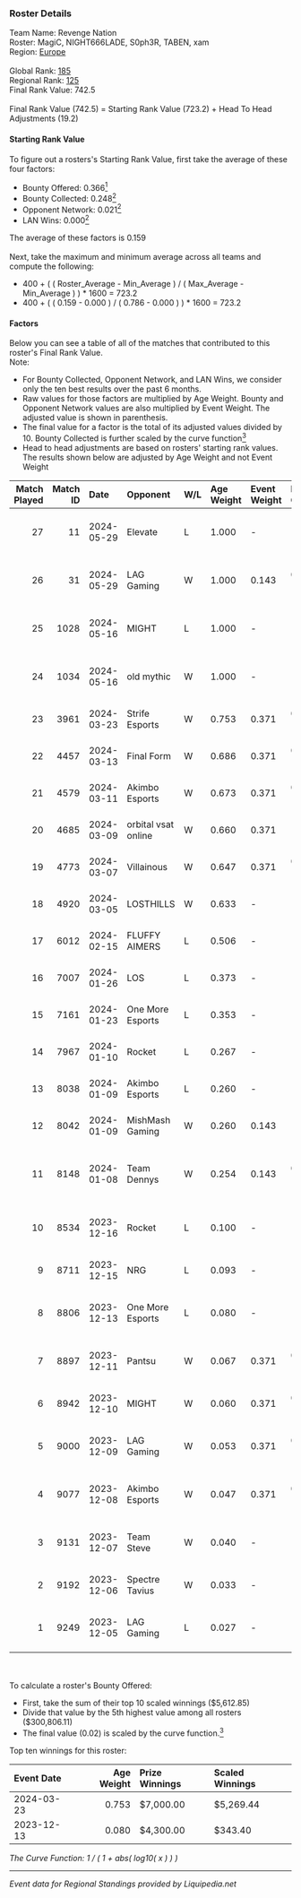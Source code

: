 ### Roster Details<br />
Team Name: Revenge Nation<br />
Roster: MagiC, NIGHT666LADE, S0ph3R, TABEN, xam<br />
Region: [Europe]( ../standings_europe.md)<br />
<br />
Global Rank: [185](../standings_global.md)<br />
Regional Rank: [125]( ../standings_europe.md)<br />
Final Rank Value:  742.5<br />
<br />
Final Rank Value (742.5) = Starting Rank Value (723.2) + Head To Head Adjustments (19.2)<br />

#### Starting Rank Value<br />
To figure out a rosters's Starting Rank Value, first take the average of these four factors:<br />
- Bounty Offered: 0.366[<sup>1</sup>](#table2)
- Bounty Collected: 0.248[<sup>2</sup>](#table1)
- Opponent Network: 0.021[<sup>2</sup>](#table1)
- LAN Wins: 0.000[<sup>2</sup>](#table1)

The average of these factors is 0.159<br />
<br />
Next, take the maximum and minimum average across all teams and compute the following:<br />
- 400 + ( ( Roster_Average - Min_Average ) / ( Max_Average - Min_Average ) ) * 1600 = 723.2
- 400 + ( ( 0.159 - 0.000 ) / ( 0.786 - 0.000 ) ) * 1600 = 723.2


#### Factors<br />
Below you can see a table of all of the matches that contributed to this roster's Final Rank Value.<br />
Note:<br />

- For Bounty Collected, Opponent Network, and LAN Wins, we consider only the ten best results over the past 6 months.
- Raw values for those factors are multiplied by Age Weight. Bounty and Opponent Network values are also multiplied by Event Weight. The adjusted value is shown in parenthesis.
- The final value for a factor is the total of its adjusted values divided by 10. Bounty Collected is further scaled by the curve function[<sup>3</sup>](#curveFunction)
- Head to head adjustments are based on rosters' starting rank values. The results shown below are adjusted by Age Weight and not Event Weight
<span id="table1"></span><br />


| Match Played | Match ID | Date       | Opponent            | W/L | Age Weight | Event Weight | Bounty Collected | Opponent Network | LAN Wins  | H2H Adj. | Roster                                      |
| -: | -: | :- | :- | :- | :- | :- | :- | :- | :- | -: | :- |
|           27 |       11 | 2024-05-29 | Elevate             | L   | 1.000      | -            | -                | -                | -         |    -8.39 | MagiC, NIGHT666LADE, S0ph3R, TABEN, xam     |
|           26 |       31 | 2024-05-29 | LAG Gaming          | W   | 1.000      | 0.143        | 0.013 (0.002)    | 0.335 (0.048)    | 0 (0.000) |    19.79 | MagiC, NIGHT666LADE, S0ph3R, TABEN, xam     |
|           25 |     1028 | 2024-05-16 | MIGHT               | L   | 1.000      | -            | -                | -                | -         |   -20.45 | HorizoN, NIGHT666LADE, S0ph3R, TABEN, xam   |
|           24 |     1034 | 2024-05-16 | old mythic          | W   | 1.000      | -            | -                | -                | 0 (0.000) |     3.85 | HorizoN, NIGHT666LADE, S0ph3R, TABEN, xam   |
|           23 |     3961 | 2024-03-23 | Strife Esports      | W   | 0.753      | 0.371        | 0.011 (0.003)    | 0.204 (0.057)    | 0 (0.000) |    11.63 | HorizoN, MagiC, S0ph3R, TABEN, xam          |
|           22 |     4457 | 2024-03-13 | Final Form          | W   | 0.686      | 0.371        | 0.008 (0.002)    | 0.074 (0.019)    | 0 (0.000) |     9.95 | HorizoN, MagiC, S0ph3R, TABEN, xam          |
|           21 |     4579 | 2024-03-11 | Akimbo Esports      | W   | 0.673      | 0.371        | 0.008 (0.002)    | 0.155 (0.039)    | 0 (0.000) |    11.99 | HorizoN, MagiC, S0ph3R, TABEN, xam          |
|           20 |     4685 | 2024-03-09 | orbital vsat online | W   | 0.660      | 0.371        | -                | 0.035 (0.009)    | 0 (0.000) |     3.43 | HorizoN, MagiC, S0ph3R, TABEN, xam          |
|           19 |     4773 | 2024-03-07 | Villainous          | W   | 0.647      | 0.371        | 0.000 (0.000)    | 0.093 (0.022)    | 0 (0.000) |     8.69 | HorizoN, MagiC, S0ph3R, TABEN, xam          |
|           18 |     4920 | 2024-03-05 | LOSTHILLS           | W   | 0.633      | -            | -                | -                | 0 (0.000) |     3.12 | HorizoN, MagiC, S0ph3R, TABEN, xam          |
|           17 |     6012 | 2024-02-15 | FLUFFY AIMERS       | L   | 0.506      | -            | -                | -                | -         |    -3.54 | HorizoN, MagiC, S0ph3R, TABEN, xam          |
|           16 |     7007 | 2024-01-26 | LOS                 | L   | 0.373      | -            | -                | -                | -         |    -8.72 | HorizoN, MagiC, S0ph3R, TABEN, xam          |
|           15 |     7161 | 2024-01-23 | One More Esports    | L   | 0.353      | -            | -                | -                | -         |    -5.04 | HorizoN, MagiC, S0ph3R, TABEN, xam          |
|           14 |     7967 | 2024-01-10 | Rocket              | L   | 0.267      | -            | -                | -                | -         |    -6.28 | HorizoN, MagiC, S0ph3R, TABEN, xam          |
|           13 |     8038 | 2024-01-09 | Akimbo Esports      | L   | 0.260      | -            | -                | -                | -         |    -3.57 | alula, Drew, Ethex, legacy, Weeza           |
|           12 |     8042 | 2024-01-09 | MishMash Gaming     | W   | 0.260      | 0.143        | -                | 0.007 (0.000)    | 0 (0.000) |     1.70 | HorizoN, MagiC, Rulik, S0ph3R, TABEN        |
|           11 |     8148 | 2024-01-08 | Team Dennys         | W   | 0.254      | 0.143        | 0.000 (0.000)    | -                | 0 (0.000) |     1.84 | carN, MOOSELFLiES, mst, OrnateRope, Two-Six |
|           10 |     8534 | 2023-12-16 | Rocket              | L   | 0.100      | -            | -                | -                | -         |    -2.38 | HorizoN, NIGHT666LADE, Rulik, S0ph3R, TABEN |
|            9 |     8711 | 2023-12-15 | NRG                 | L   | 0.093      | -            | -                | -                | -         |    -1.05 | Brehze, daps, FaNg, HexT, oSee              |
|            8 |     8806 | 2023-12-13 | One More Esports    | L   | 0.080      | -            | -                | -                | -         |    -1.17 | HorizoN, NIGHT666LADE, Rulik, S0ph3R, TABEN |
|            7 |     8897 | 2023-12-11 | Pantsu              | W   | 0.067      | 0.371        | 0.001 (0.000)    | -                | -         |     0.73 | HorizoN, NIGHT666LADE, Rulik, S0ph3R, TABEN |
|            6 |     8942 | 2023-12-10 | MIGHT               | W   | 0.060      | 0.371        | 0.001 (0.000)    | 0.207 (0.005)    | -         |     0.84 | djay, Louie, Nifty, scar, stamina           |
|            5 |     9000 | 2023-12-09 | LAG Gaming          | W   | 0.053      | 0.371        | 0.013 (0.000)    | 0.335 (0.007)    | -         |     1.31 | HorizoN, NIGHT666LADE, Rulik, S0ph3R, TABEN |
|            4 |     9077 | 2023-12-08 | Akimbo Esports      | W   | 0.047      | 0.371        | 0.008 (0.000)    | 0.155 (0.003)    | -         |     0.83 | HorizoN, NIGHT666LADE, Rulik, S0ph3R, TABEN |
|            3 |     9131 | 2023-12-07 | Team Steve          | W   | 0.040      | -            | -                | -                | -         |     0.18 | HorizoN, NIGHT666LADE, Rulik, S0ph3R, TABEN |
|            2 |     9192 | 2023-12-06 | Spectre Tavius      | W   | 0.033      | -            | -                | -                | -         |     0.15 | Dante, jaay, oreosss, rayxts, YOSH1         |
|            1 |     9249 | 2023-12-05 | LAG Gaming          | L   | 0.027      | -            | -                | -                | -         |    -0.18 | based, Experative, Nyyx, ogwizard, X-23     |

<br />
<span id="table2"></span><br />
To calculate a roster's Bounty Offered:<br />

- First, take the sum of their top 10 scaled winnings ($5,612.85)
- Divide that value by the 5th highest value among all rosters ($300,806.11)
- The final value (0.02) is scaled by the curve function.[<sup>3</sup>](#curveFunction)

Top ten winnings for this roster:<br />

| Event Date | Age Weight | Prize Winnings | Scaled Winnings |
| :- | -: | :- | :- |
| 2024-03-23 |      0.753 | $7,000.00      | $5,269.44       |
| 2023-12-13 |      0.080 | $4,300.00      | $343.40         |


<span id="curveFunction"></span>_The Curve Function: 1 / ( 1 + abs( log10( x ) ) )_<br />

---
_Event data for Regional Standings provided by Liquipedia.net_<br />
